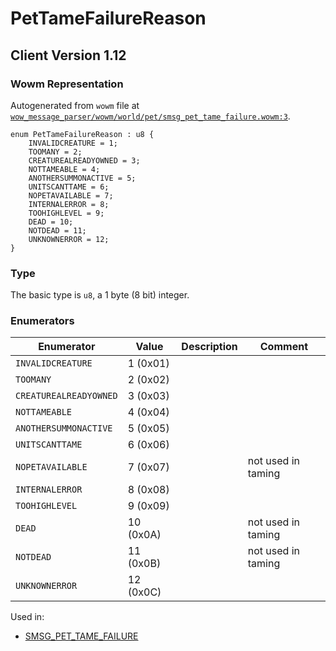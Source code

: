 # PetTameFailureReason

## Client Version 1.12

### Wowm Representation

Autogenerated from `wowm` file at [`wow_message_parser/wowm/world/pet/smsg_pet_tame_failure.wowm:3`](https://github.com/gtker/wow_messages/tree/main/wow_message_parser/wowm/world/pet/smsg_pet_tame_failure.wowm#L3).

```rust,ignore
enum PetTameFailureReason : u8 {
    INVALIDCREATURE = 1;
    TOOMANY = 2;
    CREATUREALREADYOWNED = 3;
    NOTTAMEABLE = 4;
    ANOTHERSUMMONACTIVE = 5;
    UNITSCANTTAME = 6;
    NOPETAVAILABLE = 7;
    INTERNALERROR = 8;
    TOOHIGHLEVEL = 9;
    DEAD = 10;
    NOTDEAD = 11;
    UNKNOWNERROR = 12;
}
```
### Type
The basic type is `u8`, a 1 byte (8 bit) integer.
### Enumerators
| Enumerator | Value  | Description | Comment |
| --------- | -------- | ----------- | ------- |
| `INVALIDCREATURE` | 1 (0x01) |  |  |
| `TOOMANY` | 2 (0x02) |  |  |
| `CREATUREALREADYOWNED` | 3 (0x03) |  |  |
| `NOTTAMEABLE` | 4 (0x04) |  |  |
| `ANOTHERSUMMONACTIVE` | 5 (0x05) |  |  |
| `UNITSCANTTAME` | 6 (0x06) |  |  |
| `NOPETAVAILABLE` | 7 (0x07) |  | not used in taming |
| `INTERNALERROR` | 8 (0x08) |  |  |
| `TOOHIGHLEVEL` | 9 (0x09) |  |  |
| `DEAD` | 10 (0x0A) |  | not used in taming |
| `NOTDEAD` | 11 (0x0B) |  | not used in taming |
| `UNKNOWNERROR` | 12 (0x0C) |  |  |

Used in:
* [SMSG_PET_TAME_FAILURE](smsg_pet_tame_failure.md)


